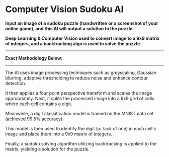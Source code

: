 # Computer Vision Sudoku AI

**Input an image of a sudoku puzzle (handwritten or a screenshot of your online game), and this AI will output a solution to the puzzle.**

**Deep Learning & Computer Vision used to convert image to a 9x9 matrix of integers, and a backtracking algo is used to solve the puzzle.**

_______________________________
**Exact Methodology Below:**
__________________________

The AI uses image processing techniques such as greyscaling, Gaussian blurring, adaptive thresholding to reduce noise and enhance contour detection.

It then applies a four point perspective transform and scales the image appropriately. Next, it splits the processed image into a 9x9 grid of cells where each cell contains a digit.

Meanwhile, a digit classification model is trained on the MNIST data set (achieved 99.5% accuracy).

This model is then used to identify the digit (or lack of one) in each cell's image and place them into a 9x9 matrix of integers.

Finally, a sudoku solving algorithm utilizing backtracking is applied to the matrix, yielding a solution for the puzzle.
